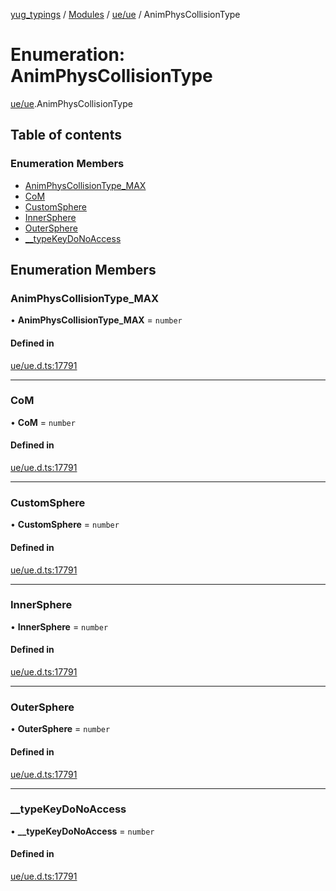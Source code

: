 [yug_typings](../README.md) / [Modules](../modules.md) / [ue/ue](../modules/ue_ue.md) / AnimPhysCollisionType

# Enumeration: AnimPhysCollisionType

[ue/ue](../modules/ue_ue.md).AnimPhysCollisionType

## Table of contents

### Enumeration Members

- [AnimPhysCollisionType\_MAX](ue_ue.AnimPhysCollisionType.md#animphyscollisiontype_max)
- [CoM](ue_ue.AnimPhysCollisionType.md#com)
- [CustomSphere](ue_ue.AnimPhysCollisionType.md#customsphere)
- [InnerSphere](ue_ue.AnimPhysCollisionType.md#innersphere)
- [OuterSphere](ue_ue.AnimPhysCollisionType.md#outersphere)
- [\_\_typeKeyDoNoAccess](ue_ue.AnimPhysCollisionType.md#__typekeydonoaccess)

## Enumeration Members

### AnimPhysCollisionType\_MAX

• **AnimPhysCollisionType\_MAX** = `number`

#### Defined in

[ue/ue.d.ts:17791](https://github.com/YugMetaverse/yug_typings/blob/b7d9b19/ue/ue.d.ts#L17791)

___

### CoM

• **CoM** = `number`

#### Defined in

[ue/ue.d.ts:17791](https://github.com/YugMetaverse/yug_typings/blob/b7d9b19/ue/ue.d.ts#L17791)

___

### CustomSphere

• **CustomSphere** = `number`

#### Defined in

[ue/ue.d.ts:17791](https://github.com/YugMetaverse/yug_typings/blob/b7d9b19/ue/ue.d.ts#L17791)

___

### InnerSphere

• **InnerSphere** = `number`

#### Defined in

[ue/ue.d.ts:17791](https://github.com/YugMetaverse/yug_typings/blob/b7d9b19/ue/ue.d.ts#L17791)

___

### OuterSphere

• **OuterSphere** = `number`

#### Defined in

[ue/ue.d.ts:17791](https://github.com/YugMetaverse/yug_typings/blob/b7d9b19/ue/ue.d.ts#L17791)

___

### \_\_typeKeyDoNoAccess

• **\_\_typeKeyDoNoAccess** = `number`

#### Defined in

[ue/ue.d.ts:17791](https://github.com/YugMetaverse/yug_typings/blob/b7d9b19/ue/ue.d.ts#L17791)
